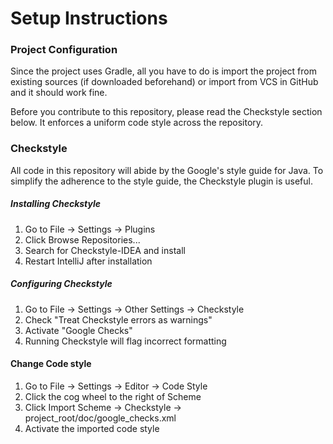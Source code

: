 # Setup Instructions 

### Project Configuration

Since the project uses Gradle, all you have to do is import the project
from existing sources (if downloaded beforehand) or import from VCS in
GitHub and it should work fine. 

Before you contribute to this repository, please read the Checkstyle
section below. It enforces a uniform code style across the repository.

### Checkstyle
All code in this repository will abide by the Google's style guide for
Java. To simplify the adherence to the style guide, the Checkstyle
plugin is useful.

##### Installing Checkstyle
1. Go to File -> Settings -> Plugins
2. Click Browse Repositories...
3. Search for Checkstyle-IDEA and install
4. Restart IntelliJ after installation

##### Configuring Checkstyle
1. Go to File -> Settings -> Other Settings -> Checkstyle
2. Check "Treat Checkstyle errors as warnings"
3. Activate "Google Checks"
4. Running Checkstyle will flag incorrect formatting

#### Change Code style
1. Go to File -> Settings -> Editor -> Code Style
2. Click the cog wheel to the right of Scheme
3. Click Import Scheme -> Checkstyle ->
   project_root/doc/google_checks.xml
4. Activate the imported code style

